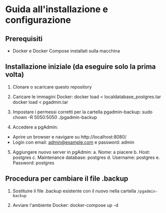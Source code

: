 # Guida all'installazione e configurazione

## Prerequisiti
- Docker e Docker Compose installati sulla macchina

## Installazione iniziale (da eseguire solo la prima volta)

1. Clonare o scaricare questo repository

2. Caricare le immagini Docker:
   docker load < localdatabase_postgres.tar
   docker load < pgadmin.tar
   
3. Impostare i permessi corretti per la cartella pgadmin-backup:
   sudo chown -R 5050:5050 ./pgadmin-backup

4. Accedere a pgAdmin:
- Aprire un browser e navigare su http://localhost:8080/
- Login con email: admin@example.com e password: admin

5. Aggiungere nuovo server in pgAdmin:
   a. Nome: a piacere
   b. Host: postgres
   c. Maintenance database: postgres
   d. Username: postgres
   e. Password: postgres

## Procedura per cambiare il file .backup

1. Sostituire il file .backup esistente con il nuovo nella cartella `/pgadmin-backup`

2. Avviare l'ambiente Docker:
   docker-compose up -d
